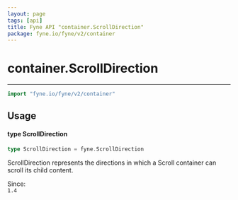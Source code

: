 ```yaml
---
layout: page
tags: [api]
title: Fyne API "container.ScrollDirection"
package: fyne.io/fyne/v2/container
---
```


# container.ScrollDirection
---
```go
import "fyne.io/fyne/v2/container"
```

## Usage

#### type ScrollDirection

```go
type ScrollDirection = fyne.ScrollDirection
```

ScrollDirection represents the directions in which a Scroll container can scroll its child content.


<div class="since">Since: <code>
1.4</code></div>
